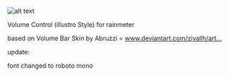 ![alt text](https://github.com/farshad991/Volume-Control-illustro-Style/blob/main/assets/ScreenShot.png?raw=true)


Volume Control (illustro Style) for rainmeter

based on Volume Bar Skin by Abruzzi = www.deviantart.com/zivallh/art…

update:

font changed to roboto mono
